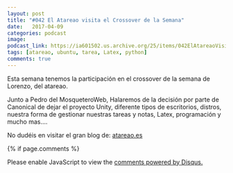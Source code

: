 ```yaml
---
layout: post
title: "#042 El Atareao visita el Crossover de la Semana"
date:   2017-04-09
categories: podcast
image: 
podcast_link: https://ia601502.us.archive.org/25/items/042ElAtareaoVisitaElCrossoverDeLaSemana/%23042%20El%20Atareao%20visita%20el%20Crossover%20de%20la%20Semana.mp3
tags: [atareao, ubuntu, tarea, Latex, python]
comments: true
---
```

Esta semana tenemos la participación en el crossover de la semana de Lorenzo, del atareao.

Junto a Pedro del MosqueteroWeb, Halaremos de la decisión por parte de Canonical de dejar el proyecto Unity, diferente tipos de escritorios, distros, nuestra forma de gestionar nuestras tareas y notas, Latex, programación y mucho mas....

No dudéis en visitar el gran blog de: [atareao.es](https://www.atareao.es/)


{% if page.comments %}
<div id="disqus_thread"></div>
<script>

/**
*  RECOMMENDED CONFIGURATION VARIABLES: EDIT AND UNCOMMENT THE SECTION BELOW TO INSERT DYNAMIC VALUES FROM YOUR PLATFORM OR CMS.
*  LEARN WHY DEFINING THESE VARIABLES IS IMPORTANT: https://disqus.com/admin/universalcode/#configuration-variables*/
/*
var disqus_config = function () {
this.page.url = PAGE_URL;  // Replace PAGE_URL with your page's canonical URL variable
this.page.identifier = PAGE_IDENTIFIER; // Replace PAGE_IDENTIFIER with your page's unique identifier variable
};
*/
(function() { // DON'T EDIT BELOW THIS LINE
var d = document, s = d.createElement('script');
s.src = 'https://https-angelbcn-github-io-ugeek.disqus.com/embed.js';
s.setAttribute('data-timestamp', +new Date());
(d.head || d.body).appendChild(s);
})();
</script>
<noscript>Please enable JavaScript to view the <a href="https://disqus.com/?ref_noscript">comments powered by Disqus.</a></noscript>
